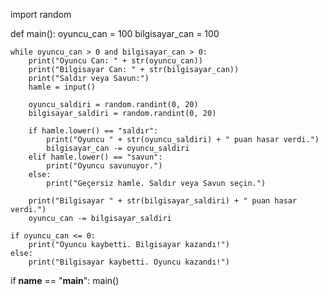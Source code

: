 
import random

def main():
    oyuncu_can = 100
    bilgisayar_can = 100

    while oyuncu_can > 0 and bilgisayar_can > 0:
        print("Oyuncu Can: " + str(oyuncu_can))
        print("Bilgisayar Can: " + str(bilgisayar_can))
        print("Saldır veya Savun:")
        hamle = input()

        oyuncu_saldiri = random.randint(0, 20)
        bilgisayar_saldiri = random.randint(0, 20)

        if hamle.lower() == "saldır":
            print("Oyuncu " + str(oyuncu_saldiri) + " puan hasar verdi.")
            bilgisayar_can -= oyuncu_saldiri
        elif hamle.lower() == "savun":
            print("Oyuncu savunuyor.")
        else:
            print("Geçersiz hamle. Saldır veya Savun seçin.")

        print("Bilgisayar " + str(bilgisayar_saldiri) + " puan hasar verdi.")
        oyuncu_can -= bilgisayar_saldiri

    if oyuncu_can <= 0:
        print("Oyuncu kaybetti. Bilgisayar kazandı!")
    else:
        print("Bilgisayar kaybetti. Oyuncu kazandı!")

if __name__ == "__main__":
    main()
